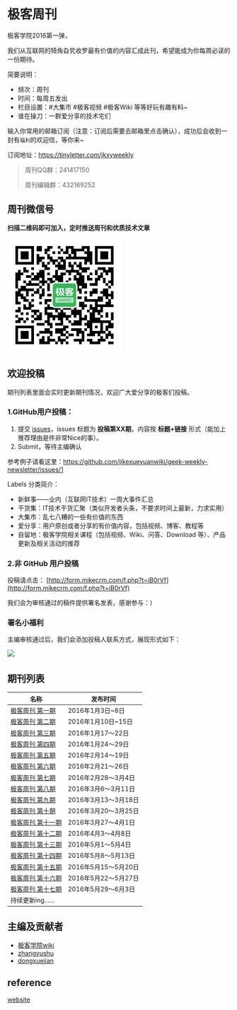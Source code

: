 # 极客周刊

极客学院2016第一弹，

我们从互联网的犄角旮旯收罗最有价值的内容汇成此刊，希望能成为你每周必读的一份期待。

简要说明：

- 频次：周刊
- 时间：每周五发出
- 栏目设置：#大集市 #极客视频 #极客Wiki 等等好玩有趣有料~
- 谁在操刀：一群爱分享的技术宅们

输入你常用的邮箱订阅（注意：订阅后需要去邮箱里点击确认），成功后会收到一封有`福利`的欢迎信，等你来~

订阅地址：<https://tinyletter.com/jkxyweekly>

>周刊QQ群：241417150
>
>周刊编辑群：432169252

## 周刊微信号

**扫描二维码即可加入，定时推送周刊和优质技术文章**

![](images/weixin.jpg)

## 欢迎投稿

期刊列表里面会实时更新期刊情况，欢迎广大爱分享的极客们投稿。

### 1.GitHub用户投稿：

1. 提交 [issues](https://github.com/jikexueyuanwiki/geek-weekly-newsletter/issues/new)，issues 标题为 **投稿第XX期**，内容按 **标题+链接** 形式（能加上推荐理由是件非常Nice的事）。
2. Submit，等待主编确认

参考例子请看这里：<https://github.com/jikexueyuanwiki/geek-weekly-newsletter/issues/1>

Labels 分类简介：

   - 新鲜事——业内（互联网IT技术）一周大事件汇总
   - 干货集：IT技术干货汇聚（类似开发者头条，不要求时间上最新，力求实用）
   - 大集市：乱七八糟的一些有价值的东西
   - 爱分享：用户原创或者分享的有价值内容，包括视频、博客、教程等
   - 自留地：极客学院相关课程（包括视频、Wiki、问答、Download 等）、产品更新及相关活动的推荐

### 2.非 GitHub 用户投稿

投稿请点击： [http://form.mikecrm.com/f.php?t=iB0rVf](http://form.mikecrm.com/f.php?t=iB0rVf)   

我们会为审核通过的稿件提供署名发表，感谢参与：）   

### 署名小福利

主编审核通过后，我们会添加投稿人联系方式，展现形式如下：

![](images/0.png)

## 期刊列表

|名称|发布时间|
|------|-----------|
|[极客周刊 第一期](issues-1/newsletter-one.md) |2016年1月3日~8日|
|[极客周刊 第二期](issues-2/newsletter-two.md) |2016年1月10日~15日|
|[极客周刊 第三期](issues-3/newsletter-three.md)|2016年1月17～22日|
|[极客周刊 第四期](issues-4/newsletter-four.md)|2016年1月24～29日|
|[极客周刊 第五期](issues-5/newsletter-five.md)|2016年2月14～19日|
|[极客周刊 第六期](issues-6/newsletter-six.md)|2016年2月21～26日|
|[极客周刊 第七期](issues-7/newsletter-seven.md)|2016年2月28～3月4日|
|[极客周刊 第八期](issues-8/newsletter-eight.md)|2016年3月6～3月11日|
|[极客周刊 第九期](issues-9/newsletter-nine.md)|2016年3月13～3月18日|
|[极客周刊 第十期](issues-10/newsletter-ten.md)|2016年3月20～3月25日|
|[极客周刊 第十一期](issues-11/newsletter-eleven.md)|2016年3月27～4月1日|
|[极客周刊 第十二期](issues-12/newsletter-twelve.md)|2016年4月3～4月8日|
|[极客周刊 第十三期](newsletter-thirteen.md)|2016年5月1～5月4日|
|[极客周刊 第十四期](newsletter-fourteen.md)|2016年5月8～5月13日|
|[极客周刊 第十五期](newsletter-fifteen.md)|2016年5月15～5月20日|
|[极客周刊 第十六期](newsletter-sixteen.md)|2016年5月22～5月27日|
|[极客周刊 第十七期](newsletter-seventeen.md)|2016年5月29～6月3日|
|持续更新ing......||

## 主编及贡献者

- [极客学院wiki](http://wiki.jikexueyuan.com)
- [zhangyushu](https://github.com/zhangyushu)
- [dongxuejian](https://github.com/YDMDFGOFIGHTING)

## reference

[website](reference.md)

